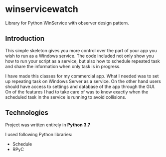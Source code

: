 # winservicewatch

Library for Python WinService with observer design pattern.

## Introduction
This simple skeleton gives you more control over the part of your app
you wish to run as a Windows service. The code included not only show you how
to run your script as a service, but also how to schedule repeated task and share
the information when only task is in progress.

I have made this classes for my commercial app. What I needed was to set up
repeating task on Windows Server as a service. On the other hand users should have
access to settings and database of the app through the GUI. On of the features
I had to take care of was to know exactly when the scheduled task in the service
is running to avoid collisions.

## Technologies
Project was written entirely in **Python 3.7**

I used following Python libraries:
* Schedule
* RPyC